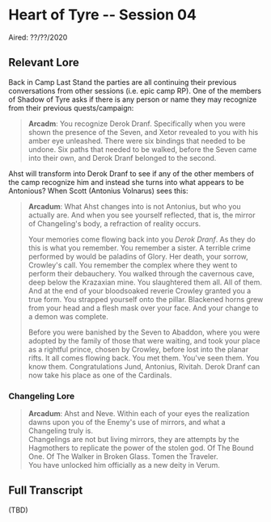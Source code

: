 # Heart of Tyre -- Session 04

Aired: ??/??/2020

## Relevant Lore

Back in Camp Last Stand the parties are all continuing their previous conversations from other sessions (i.e. epic camp RP). One of the members of Shadow of Tyre asks if there is any person or name they may recognize from their previous quests/campaign:

> **Arcadm**: You recognize Derok Dranf. Specifically when you were shown the presence of the Seven, and Xetor revealed to you with his amber eye unleashed. There were six bindings that needed to be undone. Six paths that needed to be walked, before the Seven came into their own, and Derok Dranf belonged to the second.

Ahst will transform into Derok Dranf to see if any of the other members of the camp recognize him and instead she turns into what appears to be Antonious? When Scott (Antonius Volnarus) sees this:
> **Arcadum**: What Ahst changes into is not Antonius, but who you actually are. And when you see yourself reflected, that is, the mirror of Changeling's body, a refraction of reality occurs.
>
> Your memories come flowing back into you *Derok Dranf*. As they do this is what you remember. You remember a sister. A terrible crime performed by would be paladins of Glory. Her death, your sorrow, Crowley's call. You remember the complex where they went to perform their debauchery. You walked through the cavernous cave, deep below the Krazaxian mine. You slaughtered them all. All of them. And at the end of your bloodsoaked reverie Crowley granted you a true form. You strapped yourself onto the pillar. Blackened horns grew from your head and a flesh mask over your face. And your change to a demon was complete.
>
> Before you were banished by the Seven to Abaddon, where you were adopted by the family of those that were waiting, and took your place as a rightful prince, chosen by Crowley, before lost into the planar rifts. It all comes flowing back. You met them. You've seen them. You know them. Congratulations Jund, Antonius, Rivitah. Derok Dranf can now take his place as one of the Cardinals.

### Changeling Lore

> **Arcadum**: Ahst and Neve. Within each of your eyes the realization dawns upon you of the Enemy's use of mirrors, and what a Changeling truly is.<br>
Changelings are not but living mirrors, they are attempts by the Hagmothers to replicate the power of the stolen god. Of The Bound One. Of The Walker in Broken Glass. Tomen the Traveler.<br>
You have unlocked him officially as a new deity in Verum.

## Full Transcript

(TBD)
